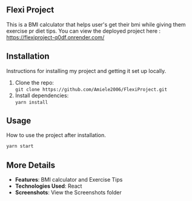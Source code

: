 ## Flexi Project

This is a BMI calculator that helps user's get their bmi while giving them exercise pr diet tips. You can view the deployed project here :
https://flexiproject-q0df.onrender.com/


## Installation

Instructions for installing my project and getting it set up locally.

1. Clone the repo:  
   `git clone https://github.com/Amiele2006/FlexiProject.git`
2. Install dependencies:  
   `yarn install`


## Usage

How to use the project after installation.

```bash
yarn start
```

## More Details

- **Features**: BMI calculator and Exercise Tips
- **Technologies Used**: React 
- **Screenshots**: View the Screenshots folder
